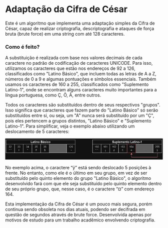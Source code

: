 # Adaptação da Cifra de César

Este é um algoritmo que implementa uma adaptação simples da Cifra de César, capaz de realizar criptografia, descriptografia e ataques de força bruta (brute force) em uma string com até 128 caracteres.

### Como é feito?

A substituição é realizada com base nos valores decimais de cada caractere no padrão de codificação de caracteres UNICODE. Para isso, utilizamos os caracteres que estão nos endereços de 92 a 126, classificados como "Latino Básico", que incluem todas as letras de A a Z, números de 0 a 9 e algumas pontuações e símbolos essenciais. Também usamos os caracteres de 160 a 255, classificados como "Suplemento Latino-1", onde se encontram alguns caracteres muito importantes para a língua portuguesa, como Ç, Õ, Ã, entre outros.

Todos os caracteres são substituídos dentro de seus respectivos "grupos". Isso significa que caracteres que fazem parte do "Latino Básico" só serão substituídos entre si, ou seja, um "A" nunca será substituído por um "Ç", pois eles pertencem a grupos distintos, "Latino Básico" e "Suplemento Latino-1". Para simplificar, veja o exemplo abaixo utilizando um deslocamento de 5 caracteres:

![diagrama de exemplificação](https://github.com/Guetzan/cifra_de_cesar/blob/main/diagrama_readme.png)

No exemplo acima, o caractere “ÿ” está sendo deslocado 5 posições à frente. No entanto, como ele é o último em seu grupo, em vez de ser substituído pelo quinto elemento do grupo "Latino Básico", o algoritmo desenvolvido fará com que ele seja substituído pelo quinto elemento dentro de seu próprio grupo, que, nesse caso, é o caractere “¤” com endereço 164.

Esta implementação da Cifra de César é um pouco mais segura, porém continua sendo obsoleta nos dias atuais, podendo ser decifrada em questão de segundos através de brute force. Desenvolvida apenas por motivos de estudo para um trabalho acadêmico envolvendo criptografia.